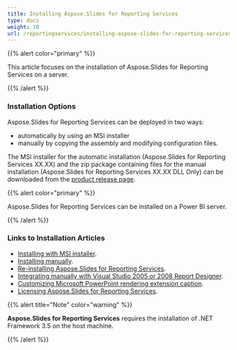 ```yaml
---
title: Installing Aspose.Slides for Reporting Services
type: docs
weight: 10
url: /reportingservices/installing-aspose-slides-for-reporting-services/
---
```


{{% alert color="primary" %}} 

This article focuses on the installation of Aspose.Slides for Reporting Services on a server.

{{% /alert %}} 
### **Installation Options**
Aspose.Slides for Reporting Services can be deployed in two ways: 

* automatically by using an MSI installer
* manually by copying the assembly and modifying configuration files. 

The MSI installer for the automatic installation (Aspose.Slides for Reporting Services XX.XX) and the zip package containing files for the manual installation (Aspose.Slides for Reporting Services XX.XX DLL Only) can be downloaded from the [product release page](https://releases.aspose.com/slides/reportingservices/). 

{{% alert color="primary" %}} 

Aspose.Slides for Reporting Services can be installed on a Power BI server.

{{% /alert %}} 

### **Links to Installation Articles**

- [Installing with MSI installer](/slides/reportingservices/install-with-msi-installer/).
- [Installing manually](/slides/reportingservices/install-manually/).
- [Re-installing Aspose.Slides for Reporting Services](/slides/reportingservices/re-installing-aspose-slides-for-reporting-services/).
- [Integrating manually with Visual Studio 2005 or 2008 Report Designer](/slides/reportingservices/integrating-manually-with-visual-studio-2005-or-2008-report-designer/).
- [Customizing Microsoft PowerPoint rendering extension caption](/slides/reportingservices/customizing-powerpoint-rendering-extension-caption/).
- [Licensing Aspose.Slides for Reporting Services](/slides/reportingservices/license-aspose-slides-for-reporting-services/).

{{% alert title="Note" color="warning" %}} 

**Aspose.Slides for Reporting Services** requires the installation of .NET Framework 3.5 on the host machine. 

{{% /alert %}}
